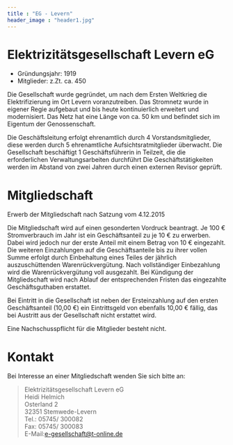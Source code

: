```yaml
---
title : "EG - Levern"
header_image : "header1.jpg"
---
```


# Elektrizitätsgesellschaft Levern eG

- Gründungsjahr: 1919
- Mitglieder: z.Zt. ca. 450

Die Gesellschaft wurde gegründet, um nach dem Ersten Weltkrieg die Elektrifizierung im Ort Levern voranzutreiben.
Das Stromnetz wurde in eigener Regie aufgebaut und bis heute kontinuierlich erweitert und modernisiert.
Das Netz hat eine Länge von ca. 50 km und befindet sich im Eigentum der Genossenschaft.

Die Geschäftsleitung erfolgt ehrenamtlich durch
4 Vorstandsmitglieder, diese werden durch 5 ehrenamtliche Aufsichtsratmitglieder überwacht.
Die Gesellschaft beschäftigt 1 Geschäftsführerin in Teilzeit, die die erforderlichen Verwaltungsarbeiten durchführt
Die Geschäftstätigkeiten werden im Abstand von zwei Jahren durch einen externen Revisor geprüft.


# Mitgliedschaft

Erwerb der Mitgliedschaft nach Satzung vom 4.12.2015

Die Mitgliedschaft wird auf einen gesonderten Vordruck beantragt.
Je 100 &euro; Stromverbrauch im Jahr ist ein Geschäftsanteil zu je 10 &euro; zu erwerben.
Dabei wird jedoch nur der erste Anteil mit einem Betrag von 10 &euro; eingezahlt.
Die weiteren Einzahlungen auf die Geschäftsanteile bis zu ihrer vollen Summe erfolgt durch Einbehaltung eines
Teiles der jährlich auszuschüttenden Warenrückvergütung.
Nach vollständiger Einbezahlung wird die Warenrückvergütung voll ausgezahlt.
Bei Kündigung der Mitgliedschaft wird nach Ablauf der entsprechenden Fristen das eingezahlte 
Geschäftsguthaben erstattet.

Bei Eintritt in die Gesellschaft ist neben der Ersteinzahlung auf den ersten Geschäftsanteil (10,00 &euro;) 
ein Eintrittsgeld von ebenfalls 10,00 &euro; fällig, das bei Austritt aus der&nbsp;Gesellschaft nicht erstattet wird.

Eine Nachschusspflicht für die Mitglieder besteht nicht.

# Kontakt

Bei Interesse an einer Mitgliedschaft wenden Sie sich bitte an:

> Elektrizitätsgesellschaft Levern eG  
> Heidi Helmich  
> Osterland 2  
> 32351 Stemwede-Levern  
> Tel.: 05745/ 300082  
> Fax: 05745/ 300083  
> E-Mail:[e-gesellschaft@t-online.de](mailto:e-gesellschaft@t-online.de)
